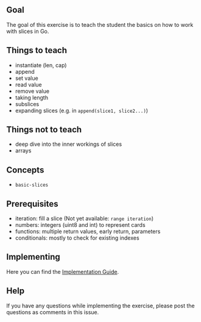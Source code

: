 ## Goal

The goal of this exercise is to teach the student the basics on how to work with slices in Go.

## Things to teach

- instantiate (len, cap)
- append
- set value
- read value
- remove value
- taking length
- subslices
- expanding slices (e.g. in `append(slice1, slice2...)`)

## Things not to teach

- deep dive into the inner workings of slices
- arrays

## Concepts

- `basic-slices`

## Prerequisites

- iteration: fill a slice (Not yet available: `range iteration`)
- numbers: integers (uint8 and int) to represent cards
- functions: multiple return values, early return, parameters
- conditionals: mostly to check for existing indexes

## Implementing

Here you can find the [Implementation Guide](https://github.com/exercism/v3/blob/master/languages/go/docs/implementing-a-concept-exercise.md).

## Help

If you have any questions while implementing the exercise, please post the questions as comments in this issue.
